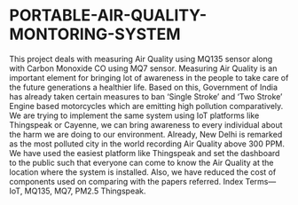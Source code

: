 # PORTABLE-AIR-QUALITY-MONTORING-SYSTEM
This project deals with measuring Air Quality using MQ135 sensor along with Carbon Monoxide CO using MQ7 sensor. Measuring Air Quality is an important element for bringing lot of awareness in the people to take care of the future generations a healthier life. Based on this, Government of India has already taken certain measures to ban ‘Single Stroke’ and ‘Two Stroke’ Engine based motorcycles which are emitting high pollution comparatively. We are trying to implement the same system using IoT platforms like Thingspeak or Cayenne, we can bring awareness to every individual about the harm we are doing to our environment. Already, New Delhi is remarked as the most polluted city in the world recording Air Quality above 300 PPM. We have used the easiest platform like Thingspeak and set the dashboard to the public such that everyone can come to know the Air Quality at the location where the system is installed. Also, we have reduced the cost of components used on comparing with the papers referred. Index Terms—IoT, MQ135, MQ7, PM2.5 Thingspeak. 
